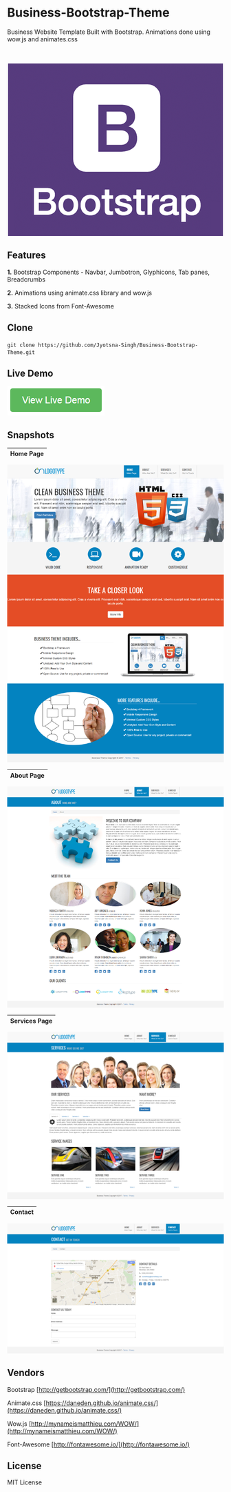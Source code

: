 # Business-Bootstrap-Theme
Business Website Template Built with Bootstrap. Animations done using wow.js and animates.css

<p align="center">
  <br><br>
  <img src="https://github.com/Jyotsna-Singh/Bootstrap-PhotoAppSalesWebsite/blob/master/img/BS.jpg" />
</p>

## Features

**1.** Bootstrap Components - Navbar, Jumbotron, Glyphicons, Tab panes, Breadcrumbs

**2.** Animations using animate.css library and wow.js

**3.** Stacked Icons from Font-Awesome

## Clone

`git clone https://github.com/Jyotsna-Singh/Business-Bootstrap-Theme.git`


## Live Demo
[![alt tag](https://github.com/Jyotsna-Singh/SearchVidz-YoutubeAPI/blob/master/img/green-button.PNG)](http://jyotsnasingh.com/projects/Bootstrap/Business)

## Snapshots

**Home Page** |  
--- |
![alt text](https://github.com/Jyotsna-Singh/Business-Bootstrap-Theme/blob/master/img/Business-Home.png "Home")   

**About Page** |  
--- |
![alt text](https://github.com/Jyotsna-Singh/Business-Bootstrap-Theme/blob/master/img/Business-About.png "About") 

**Services Page** |  
--- |
![alt text](https://github.com/Jyotsna-Singh/Business-Bootstrap-Theme/blob/master/img/Business-Services.png "Services") 

**Contact** |  
--- |
![alt text](https://github.com/Jyotsna-Singh/Business-Bootstrap-Theme/blob/master/img/Business-Contact.png "Contact") 


## Vendors

Bootstrap [http://getbootstrap.com/](http://getbootstrap.com/)

Animate.css [https://daneden.github.io/animate.css/](https://daneden.github.io/animate.css/)

Wow.js [http://mynameismatthieu.com/WOW/](http://mynameismatthieu.com/WOW/)

Font-Awesome [http://fontawesome.io/](http://fontawesome.io/)

## License
MIT License
